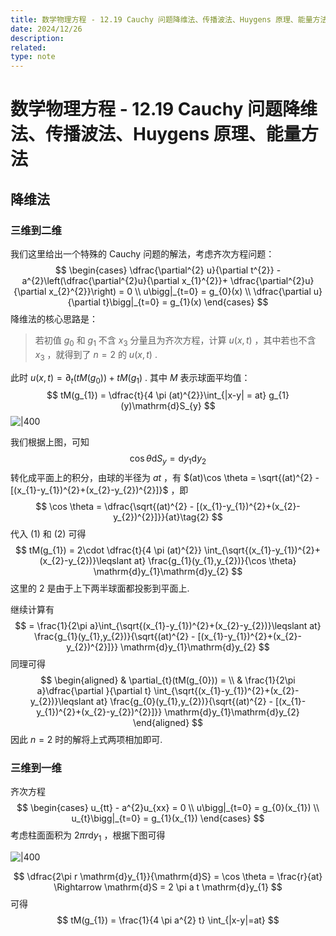```yaml
---
title: 数学物理方程 - 12.19 Cauchy 问题降维法、传播波法、Huygens 原理、能量方法
date: 2024/12/26
description: 
related: 
type: note
---
```

# 数学物理方程 - 12.19 Cauchy 问题降维法、传播波法、Huygens 原理、能量方法

## 降维法

### 三维到二维

我们这里给出一个特殊的 Cauchy 问题的解法，考虑齐次方程问题：
$$
\begin{cases}
\dfrac{\partial^{2} u}{\partial t^{2}} - a^{2}\left(\dfrac{\partial^{2}u}{\partial x_{1}^{2}}+ \dfrac{\partial^{2}u}{\partial x_{2}^{2}}\right) = 0 \\
u\bigg|_{t=0} = g_{0}(x) \\
\dfrac{\partial u}{\partial t}\bigg|_{t=0} = g_{1}(x)
\end{cases}
$$
降维法的核心思路是：

> 若初值 $g_{0}$ 和 $g_{1}$ 不含 $x_{3}$ 分量且为齐次方程，计算 $u(x,t)$ ，其中若也不含 $x_{3}$ ，就得到了 $n=2$ 的 $u(x,t)$ .

此时 $u(x,t)=  \partial_{t}(tM(g_{0}))+tM(g_{1})$ . 其中 $M$ 表示球面平均值：
$$
tM(g_{1}) = \dfrac{t}{4 \pi (at)^{2}}\int_{|x-y| = at} g_{1}(y)\mathrm{d}S_{y}
$$
![|400](IMG-数学物理方程%20-%2012.19%20Cauchy%20问题降维法、传播波法、Huygens%20原理、能量方法.png)

我们根据上图，可知
$$
\cos \theta \mathrm{d}S_{y} = \mathrm{d}y_{1} \mathrm{d}y_{2} \tag{1}
$$
转化成平面上的积分，由球的半径为 $at$ ，有 $(at)\cos \theta =  \sqrt{(at)^{2} - [(x_{1}-y_{1})^{2}+(x_{2}-y_{2})^{2}]}$ ，即
$$
\cos \theta = \dfrac{\sqrt{(at)^{2} - [(x_{1}-y_{1})^{2}+(x_{2}-y_{2})^{2}]}}{at}\tag{2}
$$
代入 (1) 和 (2) 可得
$$
tM(g_{1}) = 2\cdot \dfrac{t}{4 \pi (at)^{2}} \int_{\sqrt{(x_{1}-y_{1})^{2}+(x_{2}-y_{2})}\leqslant at} \frac{g_{1}(y_{1},y_{2})}{\cos \theta}  \mathrm{d}y_{1}\mathrm{d}y_{2}
$$
这里的 $2$ 是由于上下两半球面都投影到平面上.

继续计算有
$$
= \frac{1}{2\pi a}\int_{\sqrt{(x_{1}-y_{1})^{2}+(x_{2}-y_{2})}\leqslant at} \frac{g_{1}(y_{1},y_{2})}{\sqrt{(at)^{2} - [(x_{1}-y_{1})^{2}+(x_{2}-y_{2})^{2}]}}  \mathrm{d}y_{1}\mathrm{d}y_{2}
$$
同理可得
$$
\begin{aligned}
& \partial_{t}(tM(g_{0})) =  \\
& \frac{1}{2\pi a}\dfrac{\partial }{\partial t} \int_{\sqrt{(x_{1}-y_{1})^{2}+(x_{2}-y_{2})}\leqslant at} \frac{g_{0}(y_{1},y_{2})}{\sqrt{(at)^{2} - [(x_{1}-y_{1})^{2}+(x_{2}-y_{2})^{2}]}}  \mathrm{d}y_{1}\mathrm{d}y_{2}
\end{aligned}
$$
因此 $n=2$ 时的解将上式两项相加即可.

### 三维到一维

齐次方程
$$
\begin{cases}
u_{tt} - a^{2}u_{xx} = 0 \\
u\bigg|_{t=0} = g_{0}(x_{1}) \\
u_{t}\bigg|_{t=0} = g_{1}(x_{1})
\end{cases}
$$
考虑柱面面积为 $2 \pi  r \mathrm{d}y_{1}$ ，根据下图可得

![|400](IMG-数学物理方程%20-%2012.19%20Cauchy%20问题降维法、传播波法、Huygens%20原理、能量方法-1.png)

$$
\dfrac{2\pi r \mathrm{d}y_{1}}{\mathrm{d}S} = \cos \theta = \frac{r}{at} \Rightarrow \mathrm{d}S = 2 \pi a t \mathrm{d}y_{1}
$$
可得
$$
tM(g_{1}) = \frac{1}{4 \pi a^{2} t} \int_{|x-y|=at} 
$$